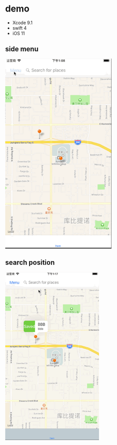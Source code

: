 
# demo

* Xcode 9.1
* swift 4
* iOS 11

## side menu

![screen](screen.gif)

## search position

![search](search.gif)
